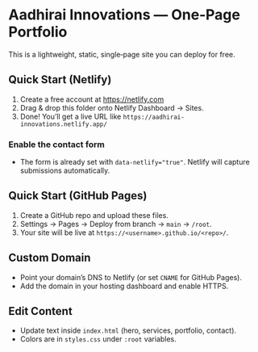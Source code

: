 # Aadhirai Innovations — One‑Page Portfolio
This is a lightweight, static, single‑page site you can deploy for free.

## Quick Start (Netlify)
1. Create a free account at https://netlify.com
2. Drag & drop this folder onto Netlify Dashboard → Sites.
3. Done! You’ll get a live URL like `https://aadhirai-innovations.netlify.app/`

### Enable the contact form
- The form is already set with `data-netlify="true"`. Netlify will capture submissions automatically.

## Quick Start (GitHub Pages)
1. Create a GitHub repo and upload these files.
2. Settings → Pages → Deploy from branch → `main` → `/root`.
3. Your site will be live at `https://<username>.github.io/<repo>/`.

## Custom Domain
- Point your domain’s DNS to Netlify (or set `CNAME` for GitHub Pages).
- Add the domain in your hosting dashboard and enable HTTPS.

## Edit Content
- Update text inside `index.html` (hero, services, portfolio, contact).
- Colors are in `styles.css` under `:root` variables.
